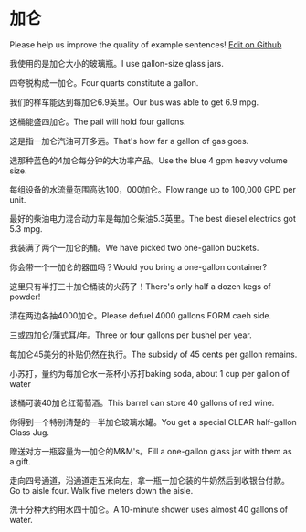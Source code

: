 # 加仑

Please help us improve the quality of example sentences! [Edit on Github](https://github.com/jiyushe/jiyu-example-sentence-source/blob/main/chinese/jialun.md)

<p><span class="chinese">我使用的是加仑大小的玻璃瓶。</span><span class="english">I use gallon-size glass jars.</span></p>

<p><span class="chinese">四夸脱构成一加仑。</span><span class="english">Four quarts constitute a gallon.</span></p>

<p><span class="chinese">我们的样车能达到每加仑6.9英里。</span><span class="english">Our bus was able to get 6.9 mpg.</span></p>

<p><span class="chinese">这桶能盛四加仑。</span><span class="english">The pail will hold four gallons.</span></p>

<p><span class="chinese">这是指一加仑汽油可开多远。</span><span class="english">That's how far a gallon of gas goes.</span></p>

<p><span class="chinese">选那种蓝色的4加仑每分钟的大功率产品。</span><span class="english">Use the blue 4 gpm heavy volume size.</span></p>

<p><span class="chinese">每组设备的水流量范围高达100，000加仑。</span><span class="english">Flow range up to 100,000 GPD per unit.</span></p>

<p><span class="chinese">最好的柴油电力混合动力车是每加仑柴油5.3英里。</span><span class="english">The best diesel electrics got 5.3 mpg.</span></p>

<p><span class="chinese">我装满了两个一加仑的桶。</span><span class="english">We have picked two one-gallon buckets.</span></p>

<p><span class="chinese">你会带一个一加仑的器皿吗？</span><span class="english">Would you bring a one-gallon container?</span></p>

<p><span class="chinese">这里只有半打三十加仑桶装的火药了！</span><span class="english">There's only half a dozen kegs of powder!</span></p>

<p><span class="chinese">清在两边各抽4000加仑。</span><span class="english">Please defuel 4000 gallons FORM caeh side.</span></p>

<p><span class="chinese">三或四加仑/蒲式耳/年。</span><span class="english">Three or four gallons per bushel per year.</span></p>

<p><span class="chinese">每加仑45美分的补贴仍然在执行。</span><span class="english">The subsidy of 45 cents per gallon remains.</span></p>

<p><span class="chinese">小苏打，量约为每加仑水一茶杯小苏打</span><span class="english">baking soda, about 1 cup per gallon of water</span></p>

<p><span class="chinese">该桶可装40加仑红葡萄酒。</span><span class="english">This barrel can store 40 gallons of red wine.</span></p>

<p><span class="chinese">你得到一个特别清楚的一半加仑玻璃水罐。</span><span class="english">You get a special CLEAR half-gallon Glass Jug.</span></p>

<p><span class="chinese">赠送对方一瓶容量为一加仑的M&M's。</span><span class="english">Fill a one-gallon glass jar with them as a gift.</span></p>

<p><span class="chinese">走向四号通道，沿通道走五米向左，拿一瓶一加仑装的牛奶然后到收银台付款。</span><span class="english">Go to aisle four. Walk five meters down the aisle.</span></p>

<p><span class="chinese">洗十分种大约用水四十加仑。</span><span class="english">A 10-minute shower uses almost 40 gallons of water.</span></p>

